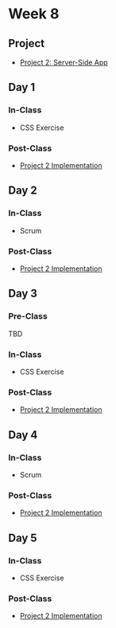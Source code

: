 # Week 8

## Project

* [Project 2: Server-Side App](../../projects/project-2-server-side-app.md)

## Day 1

### In-Class

* CSS Exercise

### Post-Class

* [Project 2 Implementation](../../projects/project-2-server-side-app.md#recommended-order-of-implementation)

## Day 2

### In-Class

* Scrum

### Post-Class

* [Project 2 Implementation](../../projects/project-2-server-side-app.md#recommended-order-of-implementation)

## Day 3

### Pre-Class

TBD

### In-Class

* CSS Exercise

### Post-Class

* [Project 2 Implementation](../../projects/project-2-server-side-app.md#recommended-order-of-implementation)

## Day 4

### In-Class

* Scrum

### Post-Class

* [Project 2 Implementation](../../projects/project-2-server-side-app.md#recommended-order-of-implementation)

## Day 5

### In-Class

* CSS Exercise

### Post-Class

* [Project 2 Implementation](../../projects/project-2-server-side-app.md#recommended-order-of-implementation)

